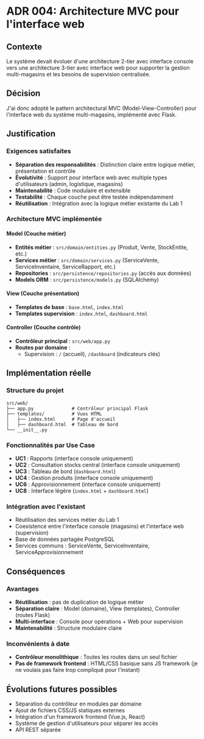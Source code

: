 # ADR 004: Architecture MVC pour l'interface web

## Contexte

Le système devait évoluer d'une architecture 2-tier avec interface console vers une architecture 3-tier avec interface web pour supporter la gestion multi-magasins et les besoins de supervision centralisée.

## Décision

J'ai donc adopté le pattern architectural MVC (Model-View-Controller) pour l'interface web du système multi-magasins, implémenté avec Flask.

## Justification

### Exigences satisfaites
- **Séparation des responsabilités** : Distinction claire entre logique métier, présentation et contrôle
- **Évolutivité** : Support pour interface web avec multiple types d'utilisateurs (admin, logistique, magasins)
- **Maintenabilité** : Code modulaire et extensible
- **Testabilité** : Chaque couche peut être testée indépendamment
- **Réutilisation** : Intégration avec la logique métier existante du Lab 1

### Architecture MVC implémentée

#### **Model** (Couche métier)
- **Entités métier** : `src/domain/entities.py` (Produit, Vente, StockEntite, etc.)
- **Services métier** : `src/domain/services.py` (ServiceVente, ServiceInventaire, ServiceRapport, etc.)
- **Repositories** : `src/persistence/repositories.py` (accès aux données)
- **Models ORM** : `src/persistence/models.py` (SQLAlchemy)

#### **View** (Couche présentation)
- **Templates de base** : `base.html`, `index.html`
- **Templates supervision** : `index.html`, `dashboard.html`

#### **Controller** (Couche contrôle)
- **Contrôleur principal** : `src/web/app.py`
- **Routes par domaine** :
  - Supervision : `/` (accueil), `/dashboard` (indicateurs clés)

## Implémentation réelle

### Structure du projet
```
src/web/
├── app.py              # Contrôleur principal Flask
├── templates/          # Vues HTML
│   ├── index.html      # Page d'accueil
│   ├── dashboard.html  # Tableau de bord
└── __init__.py
```

### Fonctionnalités par Use Case

- **UC1** : Rapports (interface console uniquement)
- **UC2** : Consultation stocks central (interface console uniquement)
- **UC3** : Tableau de bord (`dashboard.html`)
- **UC4** : Gestion produits (interface console uniquement)
- **UC6** : Approvisionnement (interface console uniquement)
- **UC8** : Interface légère (`index.html` + `dashboard.html`)

### Intégration avec l'existant
- Réutilisation des services métier du Lab 1
- Coexistence entre l'interface console (magasins) et l'interface web (supervision)
- Base de données partagée PostgreSQL
- Services communs : ServiceVente, ServiceInventaire, ServiceApprovisionnement

## Conséquences

### Avantages
- **Réutilisation** : pas de duplication de logique métier
- **Séparation claire** : Model (domaine), View (templates), Controller (routes Flask)
- **Multi-interface** : Console pour opérations + Web pour supervision
- **Maintenabilité** : Structure modulaire claire

### Inconvénients à date
- **Contrôleur monolithique** : Toutes les routes dans un seul fichier
- **Pas de framework frontend** : HTML/CSS basique sans JS framework (je ne voulais pas faire trop compliqué pour l'instant)

## Évolutions futures possibles

- Séparation du contrôleur en modules par domaine
- Ajout de fichiers CSS/JS statiques externes
- Intégration d'un framework frontend (Vue.js, React)
- Système de gestion d'utilisateurs pour séparer les accès
- API REST séparée